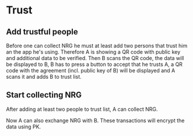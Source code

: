 # Trust

## Add trustful people
Before one can collect NRG he must at least add two persons that trust him an the app he's using.
Therefore A is showing a QR code with public key and additional data to be verified.
Then B scans the QR code, the data will be displayed to B, B has to press a button to accept that he trusts A, a QR code with the agreement (incl. public key of B) will be displayed and A scans it and adds B to trust list. 

## Start collecting NRG
After adding at least two people to trust list, A can collect NRG.

Now A can also exchange NRG with B. These transactions will encrypt the data using PK.